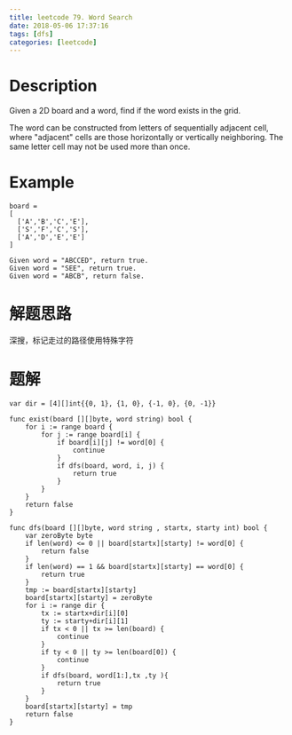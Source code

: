 ```yaml
---
title: leetcode 79. Word Search
date: 2018-05-06 17:37:16
tags: [dfs]
categories: [leetcode]
---
```


# Description
Given a 2D board and a word, find if the word exists in the grid.

The word can be constructed from letters of sequentially adjacent cell, where "adjacent" cells are those horizontally or vertically neighboring. The same letter cell may not be used more than once.

# Example
```
board =
[
  ['A','B','C','E'],
  ['S','F','C','S'],
  ['A','D','E','E']
]

Given word = "ABCCED", return true.
Given word = "SEE", return true.
Given word = "ABCB", return false.
```

# 解题思路
深搜，标记走过的路径使用特殊字符

<!-- more -->
# 题解

```
var dir = [4][]int{{0, 1}, {1, 0}, {-1, 0}, {0, -1}}

func exist(board [][]byte, word string) bool {
	for i := range board {
		for j := range board[i] {
			if board[i][j] != word[0] {
				continue
			}
			if dfs(board, word, i, j) {
				return true
			}
		}
	}
	return false
}

func dfs(board [][]byte, word string , startx, starty int) bool {
	var zeroByte byte
	if len(word) <= 0 || board[startx][starty] != word[0] {
		return false
	}
	if len(word) == 1 && board[startx][starty] == word[0] {
		return true
	}
	tmp := board[startx][starty]
	board[startx][starty] = zeroByte
	for i := range dir {
		tx := startx+dir[i][0]
		ty := starty+dir[i][1]
		if tx < 0 || tx >= len(board) {
			continue
		}
		if ty < 0 || ty >= len(board[0]) {
			continue
		}
		if dfs(board, word[1:],tx ,ty ){
			return true
		}
	}
	board[startx][starty] = tmp
	return false
}
```
